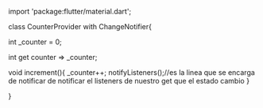import 'package:flutter/material.dart';

class CounterProvider with ChangeNotifier{

  int _counter = 0;

  int get counter => _counter;

  void increment(){
    _counter++;
    notifyListeners();//es la linea que se encarga de notificar de notificar el listeners de nuestro get que el estado cambio
  }

}